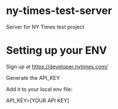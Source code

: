 # ny-times-test-server
Server for NY Times test project

# Setting up your ENV
Sign up at https://developer.nytimes.com/

Generate the API_KEY 

Add it to your local env file:

API_KEY=[YOUR API KEY]
